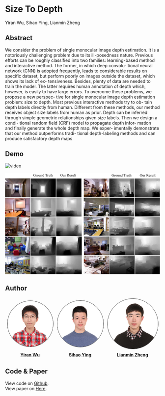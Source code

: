 # Size To Depth
Yiran Wu, Sihao Ying, Lianmin Zheng

## Abstract

We consider the problem of single monocular image
depth estimation. It is a notoriously challenging problem
due to its ill-posedness nature. Previous efforts can be
roughly classified into two families: learning-based method
and interactive method. The former, in which deep convolu-
tional neural network (CNN) is adopted frequently, leads to
considerable results on specific dataset, but perform poorly
on images outside the dataset, which shows its lack of ex-
tensiveness. Besides, plenty of data are needed to train
the model. The latter requires human annotation of depth
which, however, is easily to have large errors.
To overcome these problems, we propose a new perspec-
tive for single monocular image depth estimation problem:
size to depth. Most previous interactive methods try to ob-
tain depth labels directly from human. Different from these
methods, our method receives object size labels from human
as prior. Depth can be inferred through simple geometric
relationships given size labels. Then we design a condi-
tional random field (CRF) model to propagate depth infor-
mation and finally generate the whole depth map. We exper-
imentally demonstrate that our method outperforms tradi-
tional depth-labeling methods and can produce satisfactory
depth maps.

## Demo
![video](src)

![demo](res/demo.png)

## Author
<table style="width:100%" align="center" border="0">
  <tr style="border-style:hidden">
     <th style="border-style:hidden"><img src="./res/wyr.jpg" style="border-radius:50%;border-style: solid;border-width: thin;"></th>
     <th style="border-style:hidden"><img src="./res/ysh.jpg" style="border-radius:50%;border-style: solid;border-width: thin;"></th> 
     <th style="border-style:hidden"><img src="./res/zlm.jpg" style="border-radius:50%;border-style: solid;border-width: thin;"></th>
  </tr>
  <tr style="border-style:hidden">
     <th style="border-style:hidden"> <a href="https://github.com/Yiranwu">Yiran Wu</a></th>
     <th style="border-style:hidden"> <a href="https://github.com/yingsihao">Sihao Ying</a></th>
     <th style="border-style:hidden"> <a href="https://github.com/merrymercy">Lianmin Zheng</a></th>
  </tr>
</table>

## Code & Paper
View code on [Github](.).  
View paper on [Here](src).  
